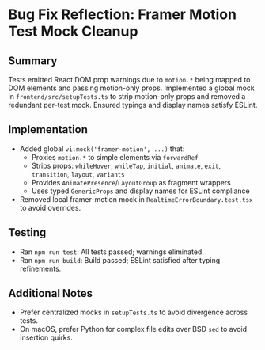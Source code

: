 # Bug Fix Reflection: Framer Motion Test Mock Cleanup

## Summary
Tests emitted React DOM prop warnings due to `motion.*` being mapped to DOM elements and passing motion-only props. Implemented a global mock in `frontend/src/setupTests.ts` to strip motion-only props and removed a redundant per-test mock. Ensured typings and display names satisfy ESLint.

## Implementation
- Added global `vi.mock('framer-motion', ...)` that:
  - Proxies `motion.*` to simple elements via `forwardRef`
  - Strips props: `whileHover`, `whileTap`, `initial`, `animate`, `exit`, `transition`, `layout`, `variants`
  - Provides `AnimatePresence`/`LayoutGroup` as fragment wrappers
  - Uses typed `GenericProps` and display names for ESLint compliance
- Removed local framer-motion mock in `RealtimeErrorBoundary.test.tsx` to avoid overrides.

## Testing
- Ran `npm run test`: All tests passed; warnings eliminated.
- Ran `npm run build`: Build passed; ESLint satisfied after typing refinements.

## Additional Notes
- Prefer centralized mocks in `setupTests.ts` to avoid divergence across tests.
- On macOS, prefer Python for complex file edits over BSD `sed` to avoid insertion quirks.
